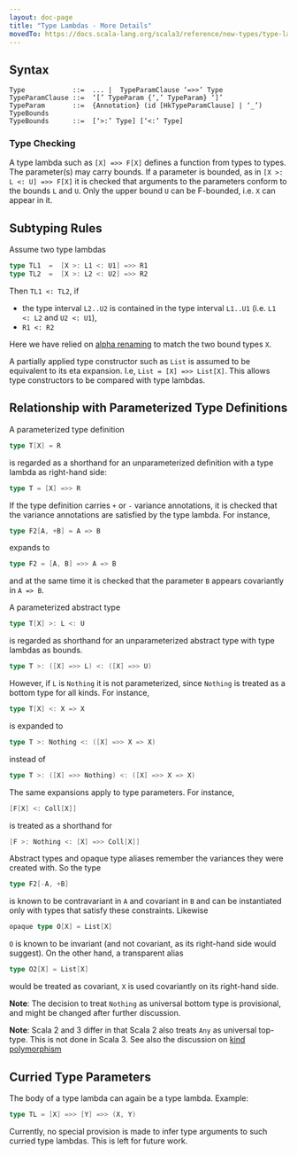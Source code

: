 ```yaml
---
layout: doc-page
title: "Type Lambdas - More Details"
movedTo: https://docs.scala-lang.org/scala3/reference/new-types/type-lambdas-spec.html
---
```


## Syntax

```
Type            ::=  ... |  TypeParamClause ‘=>>’ Type
TypeParamClause ::=  ‘[’ TypeParam {‘,’ TypeParam} ‘]’
TypeParam       ::=  {Annotation} (id [HkTypeParamClause] | ‘_’) TypeBounds
TypeBounds      ::=  [‘>:’ Type] [‘<:’ Type]
```

### Type Checking

A type lambda such as `[X] =>> F[X]` defines a function from types to types. The parameter(s) may carry bounds.
If a parameter is bounded, as in `[X >: L <: U] =>> F[X]` it is checked that arguments to the parameters conform to the bounds `L` and `U`.
Only the upper bound `U` can be F-bounded, i.e. `X` can appear in it.

## Subtyping Rules

Assume two type lambdas
```scala
type TL1  =  [X >: L1 <: U1] =>> R1
type TL2  =  [X >: L2 <: U2] =>> R2
```
Then `TL1 <: TL2`, if

 - the type interval `L2..U2` is contained in the type interval `L1..U1` (i.e.
`L1 <: L2` and `U2 <: U1`),
 - `R1 <: R2`

Here we have relied on [alpha renaming](https://en.wikipedia.org/wiki/Lambda_calculus#%CE%B1-conversion) to match the two bound types `X`.

A partially applied type constructor such as `List` is assumed to be equivalent to
its eta expansion. I.e, `List = [X] =>> List[X]`. This allows type constructors to be compared with type lambdas.

## Relationship with Parameterized Type Definitions

A parameterized type definition
```scala
type T[X] = R
```
is regarded as a shorthand for an unparameterized definition with a type lambda as right-hand side:
```scala
type T = [X] =>> R
```
If the type definition carries `+` or `-` variance annotations,
it is checked that the variance annotations are satisfied by the type lambda.
For instance,
```scala
type F2[A, +B] = A => B
```
expands to
```scala
type F2 = [A, B] =>> A => B
```
and at the same time it is checked that the parameter `B` appears covariantly in `A => B`.

A parameterized abstract type
```scala
type T[X] >: L <: U
```
is regarded as shorthand for an unparameterized abstract type with type lambdas as bounds.
```scala
type T >: ([X] =>> L) <: ([X] =>> U)
```
However, if `L` is `Nothing` it is not parameterized, since `Nothing` is treated as a bottom type for all kinds. For instance,
```scala
type T[X] <: X => X
```
is expanded to
```scala
type T >: Nothing <: ([X] =>> X => X)
```
instead of
```scala
type T >: ([X] =>> Nothing) <: ([X] =>> X => X)
```

The same expansions apply to type parameters. For instance,
```scala
[F[X] <: Coll[X]]
```
is treated as a shorthand for
```scala
[F >: Nothing <: [X] =>> Coll[X]]
```
Abstract types and opaque type aliases remember the variances they were created with. So the type
```scala
type F2[-A, +B]
```
is known to be contravariant in `A` and covariant in `B` and can be instantiated only
with types that satisfy these constraints. Likewise
```scala
opaque type O[X] = List[X]
```
`O` is known to be invariant (and not covariant, as its right-hand side would suggest). On the other hand, a transparent alias
```scala
type O2[X] = List[X]
```
would be treated as covariant, `X` is used covariantly on its right-hand side.

**Note**: The decision to treat `Nothing` as universal bottom type is provisional, and might be changed after further discussion.

**Note**: Scala 2 and 3 differ in that Scala 2 also treats `Any` as universal top-type. This is not done in Scala 3. See also the discussion on [kind polymorphism](../other-new-features/kind-polymorphism.md)

## Curried Type Parameters

The body of a type lambda can again be a type lambda. Example:
```scala
type TL = [X] =>> [Y] =>> (X, Y)
```
Currently, no special provision is made to infer type arguments to such curried type lambdas. This is left for future work.
